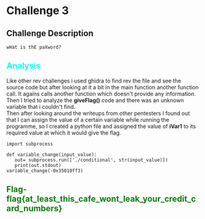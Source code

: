# Challenge 3
## Challenge Description
```
wHat is thE paXword?
```
## <span style="color:aqua;">Analysis</span>
Like other rev challenges i used ghidra to find rev the file and see the source code but after looking at it a bit in the main function another function call. It agains calls another function which doesn't provide any information.
<br>
 Then I tried to analyze the **giveFlag()** code and there was an unknown variable that i couldn't find.
 <br>Then after looking around the writeups from other pentesters I found out that I can assign the value of a certain variable while running the programme, so I created a python file and assigned the value of **iVar1** to its required value at which it would give the flag.
 ```
 import subprocess

def variable_change(input_value):
    out= subprocess.run(['./conditional', str(input_value)])
    print(out.stdout)
variable_change(-0x35010ff3)
```
## <span style="color:Green;">Flag- flag{at_least_this_cafe_wont_leak_your_credit_card_numbers}</span>